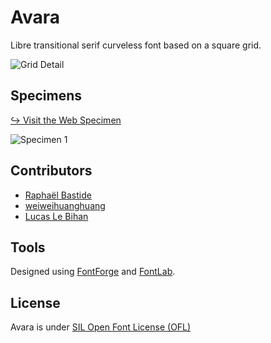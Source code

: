 # Avara

Libre transitional serif curveless font based on a square grid.

![Grid Detail](https://rawgit.com/raphaelbastide/Avara/master/documentation/images/grid-detail.svg)

## Specimens

[↪ Visit the Web Specimen](http://raphaelbastide.com/avara)

![Specimen 1](https://rawgit.com/raphaelbastide/Avara/master/documentation/images/SPECIMEN2.svg)

## Contributors

- [Raphaël Bastide](http://raphaelbastide.com)
- [weiweihuanghuang](https://github.com/weiweihuanghuang/)
- [Lucas Le Bihan](http://www.lucaslebihan.fr)

## Tools

Designed using [FontForge](http://fontforge.sourceforge.net/) and [FontLab](http://www.fontlab.com/).

## License

Avara is under [SIL Open Font License (OFL)](http://scripts.sil.org/cms/scripts/page.php?site_id=nrsi&id=OFL "SIL Open Font License")
